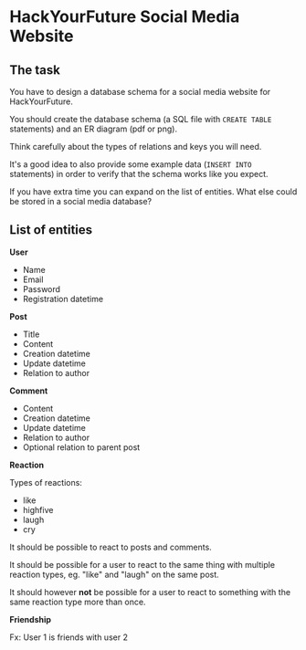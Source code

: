 # HackYourFuture Social Media Website

## The task

You have to design a database schema for a social media website for HackYourFuture.

You should create the database schema (a SQL file with `CREATE TABLE` statements) and an ER diagram (pdf or png).

Think carefully about the types of relations and keys you will need.

It's a good idea to also provide some example data (`INSERT INTO` statements) in order to verify that the schema works like you expect.

If you have extra time you can expand on the list of entities. What else could be stored in a social media database?

## List of entities

**User**

- Name
- Email
- Password
- Registration datetime

**Post**

- Title
- Content
- Creation datetime
- Update datetime
- Relation to author

**Comment**

- Content
- Creation datetime
- Update datetime
- Relation to author
- Optional relation to parent post

**Reaction**

Types of reactions:
- like
- highfive
- laugh
- cry

It should be possible to react to posts and comments.

It should be possible for a user to react to the same thing with multiple reaction types, eg. "like" and "laugh" on the same post.

It should however **not** be possible for a user to react to something with the same reaction type more than once.

**Friendship**

Fx: User 1 is friends with user 2
